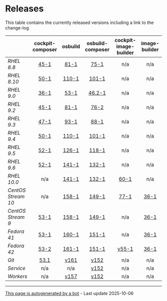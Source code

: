 # Releases
This table contains the currently released versions including a link to the change-log

|       | cockpit-composer | osbuild | osbuild-composer | cockpit-image-builder | image-builder |
|-------|:------------------:|:---------:|:------------------:|:-----------------------:|:---------------:|
| *RHEL 8.8* | [45-1](https://github.com/osbuild/cockpit-composer/releases/tag/45) | [81-1](https://github.com/osbuild/osbuild/releases/tag/v81) | [75-1](https://github.com/osbuild/osbuild-composer/releases/tag/v75) | n/a | n/a |
| *RHEL 8.10* | [50-1](https://github.com/osbuild/cockpit-composer/releases/tag/50) | [110-1](https://github.com/osbuild/osbuild/releases/tag/v110) | [101-1](https://github.com/osbuild/osbuild-composer/releases/tag/v101) | n/a | n/a |
| *RHEL 9.0* | [36-1](https://github.com/osbuild/cockpit-composer/releases/tag/36) | [53-1](https://github.com/osbuild/osbuild/releases/tag/v53) | [46.2-1](https://github.com/osbuild/osbuild-composer/releases/tag/v46.2) | n/a | n/a |
| *RHEL 9.2* | [45-1](https://github.com/osbuild/cockpit-composer/releases/tag/45) | [81-1](https://github.com/osbuild/osbuild/releases/tag/v81) | [76-2](https://github.com/osbuild/osbuild-composer/releases/tag/v76) | n/a | n/a |
| *RHEL 9.3* | [47-1](https://github.com/osbuild/cockpit-composer/releases/tag/47) | [93-1](https://github.com/osbuild/osbuild/releases/tag/v93) | [88-1](https://github.com/osbuild/osbuild-composer/releases/tag/v88) | n/a | n/a |
| *RHEL 9.4* | [50-1](https://github.com/osbuild/cockpit-composer/releases/tag/50) | [110-1](https://github.com/osbuild/osbuild/releases/tag/v110) | [101-1](https://github.com/osbuild/osbuild-composer/releases/tag/v101) | n/a | n/a |
| *RHEL 9.5* | [52-1](https://github.com/osbuild/cockpit-composer/releases/tag/52) | [126-1](https://github.com/osbuild/osbuild/releases/tag/v126) | [118-1](https://github.com/osbuild/osbuild-composer/releases/tag/v118) | n/a | n/a |
| *RHEL 9.6* | [52-1](https://github.com/osbuild/cockpit-composer/releases/tag/52) | [141-1](https://github.com/osbuild/osbuild/releases/tag/v141) | [132-1](https://github.com/osbuild/osbuild-composer/releases/tag/v132) | n/a | n/a |
| *RHEL 10.0* | n/a | [141-1](https://github.com/osbuild/osbuild/releases/tag/v141) | [132-1](https://github.com/osbuild/osbuild-composer/releases/tag/v132) | [60-1](https://github.com/osbuild/image-builder-frontend/releases/tag/v60) | n/a |
| *CentOS Stream 10* | n/a | [158-1](https://github.com/osbuild/osbuild/releases/tag/v158) | [149-1](https://github.com/osbuild/osbuild-composer/releases/tag/v149) | [77-1](https://github.com/osbuild/image-builder-frontend/releases/tag/v77) | [36-1](https://github.com/osbuild/image-builder-cli/releases/tag/v36) |
| *CentOS Stream 9* | [53-1](https://github.com/osbuild/cockpit-composer/releases/tag/53) | [158-1](https://github.com/osbuild/osbuild/releases/tag/v158) | [149-1](https://github.com/osbuild/osbuild-composer/releases/tag/v149) | n/a | [36-1](https://github.com/osbuild/image-builder-cli/releases/tag/v36) |
| *Fedora 41* | [53-1](https://github.com/osbuild/cockpit-composer/releases/tag/53) | [160-1](https://github.com/osbuild/osbuild/releases/tag/v160) | [151-1](https://github.com/osbuild/osbuild-composer/releases/tag/v151) | n/a | [36-1](https://github.com/osbuild/image-builder-cli/releases/tag/v36) |
| *Fedora 42* | [53-2](https://github.com/osbuild/cockpit-composer/releases/tag/53) | [161-1](https://github.com/osbuild/osbuild/releases/tag/v161) | [151-1](https://github.com/osbuild/osbuild-composer/releases/tag/v151) | [v55-1](https://github.com/osbuild/image-builder-frontend/releases/tag/v55) | [36-1](https://github.com/osbuild/image-builder-cli/releases/tag/v36) |
| *Git* | [53.1](https://github.com/osbuild/cockpit-composer/releases/tag/53.1) | [v161](https://github.com/osbuild/osbuild/releases/tag/v161) | [v152](https://github.com/osbuild/osbuild-composer/releases/tag/v152) | n/a | n/a |
| *Service* | n/a | n/a | [v152](https://github.com/osbuild/osbuild-composer/compare/v152...main) | n/a | n/a |
| *Workers* | n/a | [v157](https://github.com/osbuild/osbuild/compare/v157...main) | [v152](https://github.com/osbuild/osbuild-composer/compare/v152...main) | n/a | n/a |

---

[This page is autogenerated by a bot](https://gitlab.cee.redhat.com/osbuild/guides-bot/-/blob/main/release_overview.py) - Last update 2025-10-06
